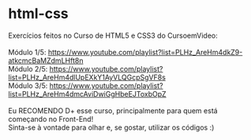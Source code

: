 # html-css
 Exercícios feitos no Curso de HTML5 e CSS3 do CursoemVideo: <br> <br>
 Módulo 1/5: https://www.youtube.com/playlist?list=PLHz_AreHm4dkZ9-atkcmcBaMZdmLHft8n <br>
 Módulo 2/5: https://www.youtube.com/playlist?list=PLHz_AreHm4dlUpEXkY1AyVLQGcpSgVF8s <br>
 Módulo 3/5: https://www.youtube.com/playlist?list=PLHz_AreHm4dmcAviDwiGgHbeEJToxbOpZ <br> <br>
 Eu RECOMENDO D+ esse curso, principalmente para quem está começando no Front-End! <br>
 Sinta-se à vontade para olhar e, se gostar, utilizar os códigos :)

<!-- Estou aprendendo a criar sites e agora vou gerenciar meus repositórios! -->

<!--<a href="https://gabrielchiarelli.github.io/html-css/exerc%C3%ADcios/ex001/">Executar o exercício 001</a>-->
